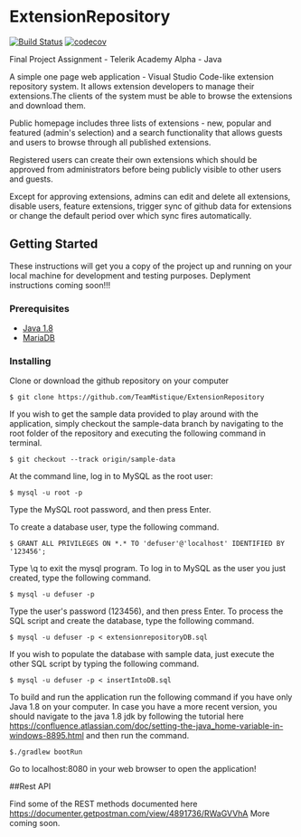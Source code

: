 # ExtensionRepository 
[![Build Status](https://travis-ci.org/TeamMistique/ExtensionRepository.svg?branch=master)](https://travis-ci.org/TeamMistique/ExtensionRepository.svg?branch=master)   [![codecov](https://codecov.io/gh/TeamMistique/ExtensionRepository/branch/master/graph/badge.svg)](https://codecov.io/gh/TeamMistique/ExtensionRepository)

Final Project Assignment - Telerik Academy Alpha - Java

A simple one page web application - Visual Studio Code-like extension repository system. It allows extension developers to manage their extensions.The clients of the system must be able to browse the extensions and download them. 

Public homepage includes three lists of extensions - new, popular and featured (admin's selection) and a search functionality that allows guests and users to browse through all published extensions.

Registered users can create their own extensions which should be approved from administrators before being publicly visible to other users and guests.

Except for approving extensions, admins can edit and delete all extensions, disable users, feature extensions, trigger sync of github data for extensions or change the default period over which sync fires automatically.

## Getting Started

These instructions will get you a copy of the project up and running on your local machine for development and testing purposes. Deplyment instructions coming soon!!!

### Prerequisites

* [Java 1.8](http://www.oracle.com/technetwork/java/javase/downloads/jdk8-downloads-2133151.html)
* [MariaDB](https://mariadb.com)

### Installing

Clone or download the github repository on your computer

```
$ git clone https://github.com/TeamMistique/ExtensionRepository
```

If you wish to get the sample data provided to play around with the application, simply checkout the sample-data branch by navigating to the root folder of the repository and executing the following command in terminal.

```
$ git checkout --track origin/sample-data
```

At the command line, log in to MySQL as the root user:

```
$ mysql -u root -p
```
Type the MySQL root password, and then press Enter.

To create a database user, type the following command. 

```
$ GRANT ALL PRIVILEGES ON *.* TO 'defuser'@'localhost' IDENTIFIED BY '123456';
```
Type \q to exit the mysql program. To log in to MySQL as the user you just created, type the following command. 

```
$ mysql -u defuser -p
```
Type the user's password (123456), and then press Enter. To process the SQL script and create the database, type the following command. 

```
$ mysql -u defuser -p < extensionrepositoryDB.sql
```
If you wish to populate the database with sample data, just execute the other SQL script by typing the following command.

```
$ mysql -u defuser -p < insertIntoDB.sql
```

To build and run the application run the following command if you have only Java 1.8 on your computer. In case you have a more recent version, you should navigate to the java 1.8 jdk by following the tutorial here https://confluence.atlassian.com/doc/setting-the-java_home-variable-in-windows-8895.html and then run the command.

```
$./gradlew bootRun
```

Go to localhost:8080 in your web browser to open the application! 

##Rest API

Find some of the REST methods documented here https://documenter.getpostman.com/view/4891736/RWaGVVhA
More coming soon.
